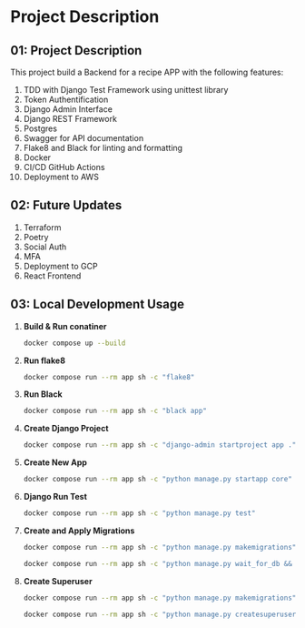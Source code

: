 # Project Description

## 01: Project Description

This project build a Backend for a recipe APP with the following features:

1. TDD with Django Test Framework using unittest library
2. Token Authentification
3. Django Admin Interface
4. Django REST Framework
5. Postgres
6. Swagger for API documentation
7. Flake8 and Black for linting and formatting
8. Docker
9. CI/CD GitHub Actions
10. Deployment to AWS

## 02: Future Updates

1. Terraform
2. Poetry
3. Social Auth
4. MFA
5. Deployment to GCP
6. React Frontend

## 03: Local Development Usage

1. **Build & Run conatiner**

   ```bash
   docker compose up --build
   ```

2. **Run flake8**

   ```bash
   docker compose run --rm app sh -c "flake8"
   ```

3. **Run Black**

   ```bash
   docker compose run --rm app sh -c "black app"
   ```

4. **Create Django Project**

   ```bash
   docker compose run --rm app sh -c "django-admin startproject app ."
   ```

5. **Create New App**

   ```bash
   docker compose run --rm app sh -c "python manage.py startapp core"
   ```

6. **Django Run Test**

   ```bash
   docker compose run --rm app sh -c "python manage.py test"
   ```

7. **Create and Apply Migrations**

   ```bash
   docker compose run --rm app sh -c "python manage.py makemigrations"
   ```

   ```bash
   docker compose run --rm app sh -c "python manage.py wait_for_db && python manage.py migrate"
   ```

8. **Create Superuser**

   ```bash
   docker compose run --rm app sh -c "python manage.py makemigrations"
   ```

   ```bash
   docker compose run --rm app sh -c "python manage.py createsuperuser"
   ```
